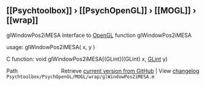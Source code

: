 ## [[Psychtoolbox]] &#8250; [[PsychOpenGL]] &#8250; [[MOGL]] &#8250; [[wrap]]

glWindowPos2iMESA  Interface to [OpenGL](OpenGL) function glWindowPos2iMESA  
  
usage:  glWindowPos2iMESA( x, y )  
  
C function:  void glWindowPos2iMESA[(GLint]((GLint) x, [GLint](GLint) y)  




<div class="code_header" style="text-align:right;">
  <span style="float:left;">Path&nbsp;&nbsp;</span> <span class="counter">Retrieve <a href=
  "https://raw.github.com/Psychtoolbox-3/Psychtoolbox-3/beta/Psychtoolbox/PsychOpenGL/MOGL/wrap/glWindowPos2iMESA.m">current version from GitHub</a> | View <a href=
  "https://github.com/Psychtoolbox-3/Psychtoolbox-3/commits/beta/Psychtoolbox/PsychOpenGL/MOGL/wrap/glWindowPos2iMESA.m">changelog</a></span>
</div>
<div class="code">
  <code>Psychtoolbox/PsychOpenGL/MOGL/wrap/glWindowPos2iMESA.m</code>
</div>

